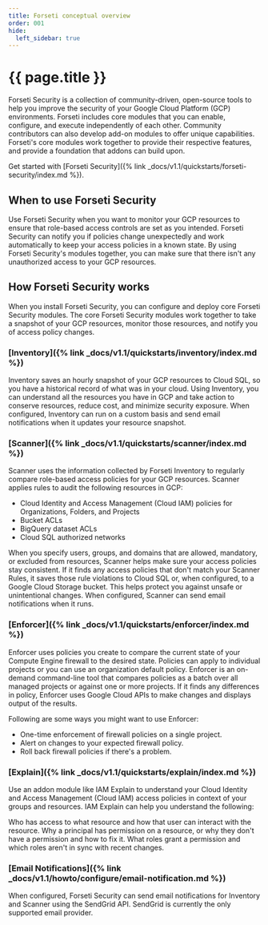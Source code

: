 ```yaml
---
title: Forseti conceptual overview
order: 001
hide: 
  left_sidebar: true
---
```


# {{ page.title }}

Forseti Security is a collection of community-driven, open-source tools to help
you improve the security of your Google Cloud Platform (GCP) environments.
Forseti includes core modules that you can enable, configure, and execute
independently of each other. Community contributors can also develop add-on
modules to offer unique capabilities. Forseti's core modules work together to
provide their respective features, and provide a foundation that addons can
build upon.

Get started with
[Forseti Security]({% link _docs/v1.1/quickstarts/forseti-security/index.md %}).

## When to use Forseti Security

Use Forseti Security when you want to monitor your GCP resources to ensure that
role-based access controls are set as you intended. Forseti Security can notify
you if policies change unexpectedly and work automatically to keep your access
policies in a known state. By using Forseti Security's modules together, you can
make sure that there isn't any unauthorized access to your GCP resources.

## How Forseti Security works

When you install Forseti Security, you can configure and deploy core Forseti
Security modules. The core Forseti Security modules work together to take a
snapshot of your GCP resources, monitor those resources, and notify you of
access policy changes.

### [Inventory]({% link _docs/v1.1/quickstarts/inventory/index.md %})

Inventory saves an hourly snapshot of your GCP resources to Cloud SQL, so you
have a historical record of what was in your cloud. Using Inventory, you can
understand all the resources you have in GCP and take action to conserve
resources, reduce cost, and minimize security exposure. When configured,
Inventory can run on a custom basis and send email notifications when it updates
your resource snapshot.

### [Scanner]({% link _docs/v1.1/quickstarts/scanner/index.md %})

Scanner uses the information collected by Forseti Inventory to regularly compare
role-based access policies for your GCP resources. Scanner applies rules to
audit the following resources in GCP:

  * Cloud Identity and Access Management (Cloud IAM) policies for Organizations,
    Folders, and Projects
  * Bucket ACLs
  * BigQuery dataset ACLs
  * Cloud SQL authorized networks

When you specify users, groups, and domains that are allowed, mandatory, or
excluded from resources, Scanner helps make sure your access policies stay
consistent. If it finds any access policies that don't match your Scanner Rules,
it saves those rule violations to Cloud SQL or, when configured, to a Google
Cloud Storage bucket. This helps protect you against unsafe or unintentional
changes. When configured, Scanner can send email notifications when it runs.

### [Enforcer]({% link _docs/v1.1/quickstarts/enforcer/index.md %})

Enforcer uses policies you create to compare the current state of your Compute
Engine firewall to the desired state. Policies can apply to individual projects
or you can use an organization default policy. Enforcer is an on-demand
command-line tool that compares policies as a batch over all managed projects or
against one or more projects. If it finds any differences in policy, Enforcer
uses Google Cloud APIs to make changes and displays output of the results.

Following are some ways you might want to use Enforcer:

  * One-time enforcement of firewall policies on a single project.
  * Alert on changes to your expected firewall policy.
  * Roll back firewall policies if there's a problem.

### [Explain]({% link _docs/v1.1/quickstarts/explain/index.md %})

Use an addon module like IAM Explain to understand your Cloud Identity and
Access Management (Cloud IAM) access policies in context of your groups and
resources. IAM Explain can help you understand the following:

Who has access to what resource and how that user can interact with the
resource. Why a principal has permission on a resource, or why they don't have a
permission and how to fix it. What roles grant a permission and which roles
aren't in sync with recent changes.

### [Email Notifications]({% link _docs/v1.1/howto/configure/email-notification.md %})

When configured, Forseti Security can send email notifications for Inventory and
Scanner using the SendGrid API. SendGrid is currently the only supported email
provider.
